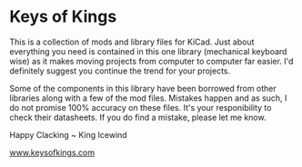 # Keys of Kings

This is a collection of mods and library files for KiCad. Just about everything you need is contained in this one library (mechanical keyboard wise) as it makes moving projects from computer to computer far easier. I'd definitely suggest you continue the trend for your projects.

Some of the components in this library have been borrowed from other libraries along with a few of the mod files. Mistakes happen and as such, I do not promise 100% accuracy on these files. It's your responibility to check their datasheets. If you do find a mistake, please let me know.

Happy Clacking ~ King Icewind

www.keysofkings.com
